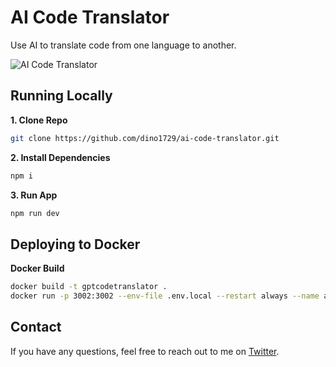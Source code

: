# AI Code Translator

Use AI to translate code from one language to another.

![AI Code Translator](./public/screenshot.png)

## Running Locally

**1. Clone Repo**

```bash
git clone https://github.com/dino1729/ai-code-translator.git
```

**2. Install Dependencies**

```bash
npm i
```

**3. Run App**

```bash
npm run dev
```

## Deploying to Docker

**Docker Build**

```bash
docker build -t gptcodetranslator .
docker run -p 3002:3002 --env-file .env.local --restart always --name aicodetranslator gptcodetranslator
```

## Contact

If you have any questions, feel free to reach out to me on [Twitter](https://twitter.com/dino1729).

